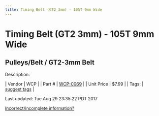 ```yaml
---
title: Timing Belt (GT2 3mm) - 105T 9mm Wide
---
```


# Timing Belt (GT2 3mm) - 105T 9mm Wide
## Pulleys/Belt / GT2-3mm Belt
Description: 	 

| Vendor | WCP | 
| Part # | [WCP-0069](http://www.wcproducts.net/WCP-0069) | 
| Unit Price | $7.99 | 
| Tags: | [suggest tags](https://docs.google.com/forms/d/e/1FAIpQLSeWyY8v3RgOty-MyWmh9U0iivNYN_molChYyS-0U-o-kOAv_g/viewform) | 

Last updated: Tue Aug 29 23:35:22 PDT 2017

 [Incorrect/Incomplete information?](https://docs.google.com/forms/d/e/1FAIpQLSeWyY8v3RgOty-MyWmh9U0iivNYN_molChYyS-0U-o-kOAv_g/viewform)